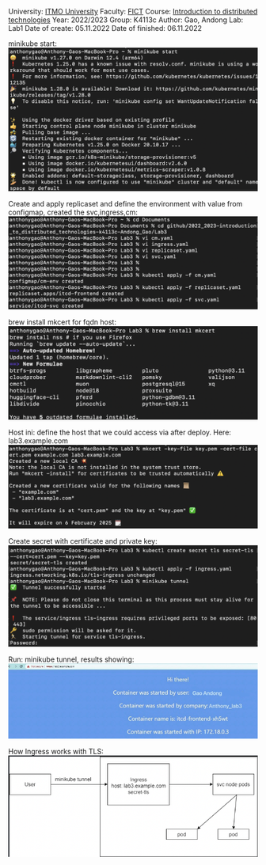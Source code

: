University: [ITMO University](https://itmo.ru/ru/)
Faculty: [FICT](https://fict.itmo.ru)
Course: [Introduction to distributed technologies](https://github.com/itmo-ict-faculty/introduction-to-distributed-technologies)
Year: 2022/2023
Group: K4113c
Author: Gao, Andong
Lab: Lab1
Date of create: 05.11.2022
Date of finished: 06.11.2022


minikube start: 
![Image text](https://github.com/AnthonyGo4it/2022_2023-introduction_to_distributed_technologies-k4113c-Andong_Gao/blob/main/Lab3/Screen%20Shot%202022-11-07%20at%2000.08.46.png)

Create and apply replicaset and define the environment with value from configmap, created the svc,ingress,cm: 
![Image text](https://github.com/AnthonyGo4it/2022_2023-introduction_to_distributed_technologies-k4113c-Andong_Gao/blob/main/Lab3/Screen%20Shot%202022-11-07%20at%2000.09.12.png)

brew install mkcert for fqdn host:
![Image text](https://github.com/AnthonyGo4it/2022_2023-introduction_to_distributed_technologies-k4113c-Andong_Gao/blob/main/Lab3/Screen%20Shot%202022-11-07%20at%2000.10.04.png)

Host ini: define the host that we could access via after deploy. Here: lab3.example.com
![Image text](https://github.com/AnthonyGo4it/2022_2023-introduction_to_distributed_technologies-k4113c-Andong_Gao/blob/main/Lab3/Screen%20Shot%202022-11-07%20at%2000.14.24.png)

Create secret with certificate and private key: 
![Image text](https://github.com/AnthonyGo4it/2022_2023-introduction_to_distributed_technologies-k4113c-Andong_Gao/blob/main/Lab3/Screen%20Shot%202022-11-07%20at%2000.14.41.png)

Run: minikube tunnel, results showing: 
![Image text](https://github.com/AnthonyGo4it/2022_2023-introduction_to_distributed_technologies-k4113c-Andong_Gao/blob/main/Lab3/Screen%20Shot%202022-11-07%20at%2000.20.41.png)

How Ingress works with TLS:
![Image text](https://github.com/AnthonyGo4it/2022_2023-introduction_to_distributed_technologies-k4113c-Andong_Gao/blob/main/Lab3/Screen%20Shot%202022-11-07%20at%2000.15.44.png)

